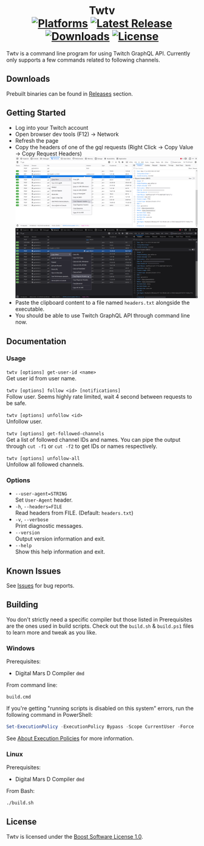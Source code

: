 <div align="center">

Twtv  
[![Platforms](https://img.shields.io/badge/platforms-windows%20%7C%20linux-blue)](https://github.com/ahmetsait/twtv/releases) [![Latest Release](https://img.shields.io/github/v/release/ahmetsait/twtv)](https://github.com/ahmetsait/twtv/releases/latest) [![Downloads](https://img.shields.io/github/downloads/ahmetsait/twtv/total)](https://github.com/ahmetsait/twtv/releases) [![License](https://img.shields.io/github/license/ahmetsait/twtv)](LICENSE_1_0.txt)
========
</div>

Twtv is a command line program for using Twitch GraphQL API. Currently only supports a few commands related to following channels.

Downloads
---------
Prebuilt binaries can be found in [Releases](https://github.com/ahmetsait/twtv/releases) section.

Getting Started
---------------
- Log into your Twitch account
- Open browser dev tools (F12) -> Network
- Refresh the page
- Copy the headers of one of the gql requests (Right Click → Copy Value → Copy Request Headers)
  ![devtools](devtools-light.png#gh-light-mode-only)
  ![devtools](devtools-dark.png#gh-dark-mode-only)
- Paste the clipboard content to a file named `headers.txt` alongside the executable.
- You should be able to use Twitch GraphQL API through command line now.

Documentation
-------------

### Usage

`twtv [options] get-user-id <name>`  
Get user id from user name.

`twtv [options] follow <id> [notifications]`  
Follow user. Seems highly rate limited, wait 4 second between requests to be safe.

`twtv [options] unfollow <id>`  
Unfollow user.

`twtv [options] get-followed-channels`  
Get a list of followed channel IDs and names. You can pipe the output through `cut -f1` or `cut -f2` to get IDs or names respectively.

`twtv [options] unfollow-all`  
Unfollow all followed channels.

### Options

- `--user-agent=STRING`  
  Set `User-Agent` header.
- `-h`, `--headers=FILE`  
  Read headers from FILE. (Default: `headers.txt`)
- `-v`, `--verbose`  
  Print diagnostic messages.
- `--version`  
  Output version information and exit.
- `--help`  
  Show this help information and exit.

Known Issues
------------
See [Issues](https://github.com/ahmetsait/twtv/issues) for bug reports.

Building
--------
You don't strictly need a specific compiler but those listed in Prerequisites are the ones used in build scripts.
Check out the `build.sh` & `build.ps1` files to learn more and tweak as you like.

### Windows
Prerequisites:
- Digital Mars D Compiler `dmd`

From command line:
```
build.cmd
```
If you're getting "running scripts is disabled on this system" errors, run the following command in PowerShell:
```powershell
Set-ExecutionPolicy -ExecutionPolicy Bypass -Scope CurrentUser -Force
```
See [About Execution Policies](https://docs.microsoft.com/en-us/powershell/module/microsoft.powershell.core/about/about_execution_policies) for more information.

### Linux
Prerequisites:
- Digital Mars D Compiler `dmd`

From Bash:
```bash
./build.sh
```

License
-------
Twtv is licensed under the [Boost Software License 1.0](LICENSE_1_0.txt).
